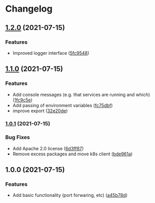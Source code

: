 # Changelog

## [1.2.0](https://www.github.com/indivorg/runner/compare/v1.1.0...v1.2.0) (2021-07-15)


### Features

* Improved logger interface ([5fc9548](https://www.github.com/indivorg/runner/commit/5fc9548610bc02480b8d058510e7069c6c80fde3))

## [1.1.0](https://www.github.com/indivorg/runner/compare/v1.0.1...v1.1.0) (2021-07-15)


### Features

* Add console messages (e.g. that services are running and which) ([1fc9c5e](https://www.github.com/indivorg/runner/commit/1fc9c5eb08aff8d75918da02c91ac8f184b902b5))
* Add passing of environment variables ([fc75dbf](https://www.github.com/indivorg/runner/commit/fc75dbfffddfbd03fb6e5bdde5569445454b96c5))
* improve export ([32e20de](https://www.github.com/indivorg/runner/commit/32e20ded62a38088b219a42a0e517397170782e9))

### [1.0.1](https://www.github.com/indivorg/runner/compare/v1.0.0...v1.0.1) (2021-07-15)


### Bug Fixes

* Add Apache 2.0 license ([6d3ff87](https://www.github.com/indivorg/runner/commit/6d3ff87544f81a071bc51cb7148c37837b72b429))
* Remove excess packages and move k8s client ([bde961a](https://www.github.com/indivorg/runner/commit/bde961a5f1f1c30819f201a80d09c2e5a8721eb9))

## 1.0.0 (2021-07-15)


### Features

* Add basic functionality (port forwaring, etc) ([a45b78d](https://www.github.com/indivorg/runner/commit/a45b78d7945b5ee12cd8e1a1d8495af16bf33312))

